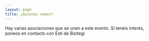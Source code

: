```yaml
---
layout: page
title: ¿Quienes somos? 
---
```


<div class="texto">
    <p>Hay varias asociaciones que se unen a este evento. Si tenéis interés, poneos en contacto con Esti de Bizitegi</p>
</div>
